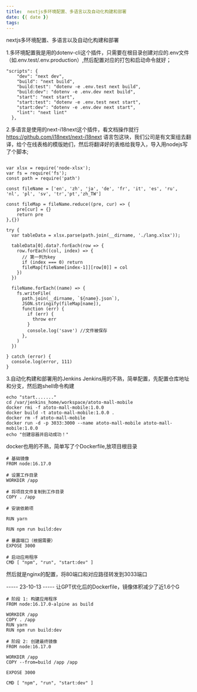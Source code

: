```yaml
---
title:  nextjs多环境配置、多语言以及自动化构建和部署
date: {{ date }}
tags:
---
```


nextjs多环境配置、多语言以及自动化构建和部署

<!-- more -->

1.多环境配置我是用的dotenv-cli这个插件，只需要在根目录创建对应的.env文件（如.env.test/.env.production）,然后配置对应的打包和启动命令就好；

```
"scripts": {
    "dev": "next dev",
    "build": "next build",
    "build:test": "dotenv -e .env.test next build",
    "build:dev": "dotenv -e .env.dev next build",
    "start": "next start",
    "start:test": "dotenv -e .env.test next start",
    "start:dev": "dotenv -e .env.dev next start",
    "lint": "next lint"
  },
```


2.多语言是使用的next-i18next这个插件，看文档操作就行
https://github.com/i18next/next-i18next
语言包这块，我们公司是有文案组去翻译，给个在线表格的模版她们，然后将翻译好的表格给我导入，导入用nodejs写了个脚本;
```

var xlsx = require('node-xlsx');
var fs = require('fs');
const path = require('path')

const fileName = ['en', 'zh', 'ja', 'de', 'fr', 'it', 'es', 'ru', 'nl', 'pl', 'sv', 'tr','pt','zh_TW']

const fileMap = fileName.reduce((pre, cur) => {
    pre[cur] = {}
    return pre
},{})

try {
  var tableData = xlsx.parse(path.join(__dirname, './lang.xlsx'));

  tableData[0].data?.forEach(row => {
    row.forEach((col, index) => {
      // 第一列为key
      if (index === 0) return
      fileMap[fileName[index-1]][row[0]] = col
    })
  })

  fileName.forEach((name) => {
    fs.writeFile(
      path.join(__dirname, `${name}.json`),
      JSON.stringify(fileMap[name]),
      function (err) {
        if (err) {
          throw err
        }
        console.log('save') //文件被保存
      },
    )
  })

} catch (error) {
  console.log(error, 111)
}

```

3.自动化构建和部署用的Jenkins
Jenkins用的不熟，简单配置，先配置仓库地址和分支，然后跑shell命令构建

```
echo "start......."
cd /var/jenkins_home/workspace/atoto-mall-mobile
docker rmi -f atoto-mall-mobile:1.0.0
docker build -t atoto-mall-mobile:1.0.0 .
docker rm -f atoto-mall-mobile
docker run -d -p 3033:3000 --name atoto-mall-mobile atoto-mall-mobile:1.0.0
echo "创建容器并启动成功！"
```

docker也用的不熟，简单写了个Dockerfile,放项目根目录

```
# 基础镜像
FROM node:16.17.0

# 设置工作目录
WORKDIR /app

# 将项目文件复制到工作目录
COPY . /app

# 安装依赖项

RUN yarn

RUN npm run build:dev

# 暴露端口（根据需要）
EXPOSE 3000

# 启动应用程序
CMD [ "npm", "run", "start:dev" ]
```
 然后就是nginx的配置，将80端口和对应路径转发到3033端口


-----  23-10-13   -----
让GPT优化后的Dockerfile，镜像体积减少了近1.6个G
```
# 阶段 1: 构建应用程序
FROM node:16.17.0-alpine as build

WORKDIR /app
COPY . /app
RUN yarn
RUN npm run build:dev

# 阶段 2: 创建最终镜像
FROM node:16.17.0

WORKDIR /app
COPY --from=build /app /app

EXPOSE 3000

CMD [ "npm", "run", "start:dev" ]
```

